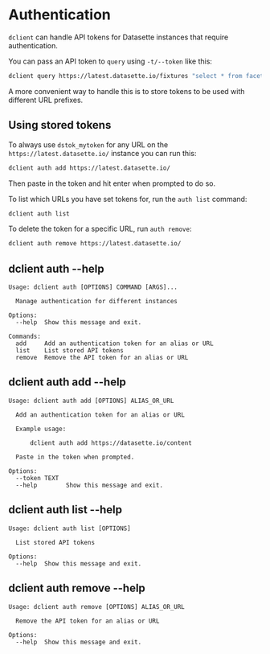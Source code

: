# Authentication

`dclient` can handle API tokens for Datasette instances that require authentication.

You can pass an API token to `query` using `-t/--token` like this:

```bash
dclient query https://latest.datasette.io/fixtures "select * from facetable" -t dstok_mytoken
```

A more convenient way to handle this is to store tokens to be used with different URL prefixes.

## Using stored tokens

To always use `dstok_mytoken` for any URL on the `https://latest.datasette.io/` instance you can run this:
```bash
dclient auth add https://latest.datasette.io/
```
Then paste in the token and hit enter when prompted to do so.

To list which URLs you have set tokens for, run the `auth list` command:
```bash
dclient auth list
```
To delete the token for a specific URL, run `auth remove`:
```bash
dclient auth remove https://latest.datasette.io/
```


## dclient auth --help
<!-- [[[cog
import cog
from dclient import cli
from click.testing import CliRunner
runner = CliRunner()
result = runner.invoke(cli.cli, ["auth", "--help"])
help = result.output.replace("Usage: cli", "Usage: dclient")
cog.out(
    "```\n{}\n```".format(help)
)
]]] -->
```
Usage: dclient auth [OPTIONS] COMMAND [ARGS]...

  Manage authentication for different instances

Options:
  --help  Show this message and exit.

Commands:
  add     Add an authentication token for an alias or URL
  list    List stored API tokens
  remove  Remove the API token for an alias or URL

```
<!-- [[[end]]] -->

## dclient auth add --help

<!-- [[[cog
import cog
result = runner.invoke(cli.cli, ["auth", "add", "--help"])
help = result.output.replace("Usage: cli", "Usage: dclient")
cog.out(
    "```\n{}\n```".format(help)
)
]]] -->
```
Usage: dclient auth add [OPTIONS] ALIAS_OR_URL

  Add an authentication token for an alias or URL

  Example usage:

      dclient auth add https://datasette.io/content

  Paste in the token when prompted.

Options:
  --token TEXT
  --help        Show this message and exit.

```
<!-- [[[end]]] -->

## dclient auth list --help

<!-- [[[cog
import cog
result = runner.invoke(cli.cli, ["auth", "list", "--help"])
help = result.output.replace("Usage: cli", "Usage: dclient")
cog.out(
    "```\n{}\n```".format(help)
)
]]] -->
```
Usage: dclient auth list [OPTIONS]

  List stored API tokens

Options:
  --help  Show this message and exit.

```
<!-- [[[end]]] -->

## dclient auth remove --help

<!-- [[[cog
import cog
result = runner.invoke(cli.cli, ["auth", "remove", "--help"])
help = result.output.replace("Usage: cli", "Usage: dclient")
cog.out(
    "```\n{}\n```".format(help)
)
]]] -->
```
Usage: dclient auth remove [OPTIONS] ALIAS_OR_URL

  Remove the API token for an alias or URL

Options:
  --help  Show this message and exit.

```
<!-- [[[end]]] -->
